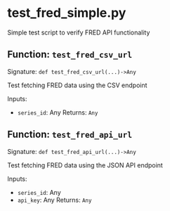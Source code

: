 # test_fred_simple.py

Simple test script to verify FRED API functionality

## Function: `test_fred_csv_url`

Signature: `def test_fred_csv_url(...)->Any`

Test fetching FRED data using the CSV endpoint

Inputs:
- `series_id`: Any
Returns: `Any`

## Function: `test_fred_api_url`

Signature: `def test_fred_api_url(...)->Any`

Test fetching FRED data using the JSON API endpoint

Inputs:
- `series_id`: Any
- `api_key`: Any
Returns: `Any`
